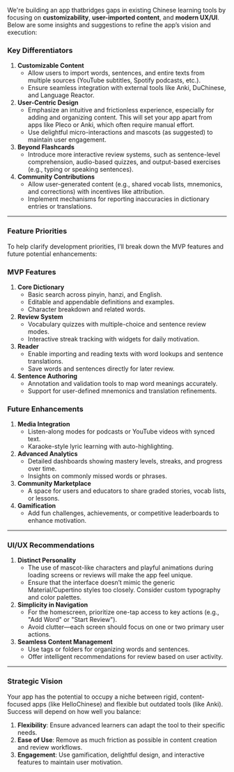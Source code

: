 We're building an app thatbridges gaps in existing Chinese learning tools by focusing on **customizability**, **user-imported content**, and **modern UX/UI**. Below are some insights and suggestions to refine the app’s vision and execution:

### Key Differentiators

1. **Customizable Content**
   - Allow users to import words, sentences, and entire texts from multiple sources (YouTube subtitles, Spotify podcasts, etc.).
   - Ensure seamless integration with external tools like Anki, DuChinese, and Language Reactor.
2. **User-Centric Design**
   - Emphasize an intuitive and frictionless experience, especially for adding and organizing content. This will set your app apart from apps like Pleco or Anki, which often require manual effort.
   - Use delightful micro-interactions and mascots (as suggested) to maintain user engagement.
3. **Beyond Flashcards**
   - Introduce more interactive review systems, such as sentence-level comprehension, audio-based quizzes, and output-based exercises (e.g., typing or speaking sentences).
4. **Community Contributions**
   - Allow user-generated content (e.g., shared vocab lists, mnemonics, and corrections) with incentives like attribution.
   - Implement mechanisms for reporting inaccuracies in dictionary entries or translations.

---

### Feature Priorities

To help clarify development priorities, I’ll break down the MVP features and future potential enhancements:

### **MVP Features**

1. **Core Dictionary**
   - Basic search across pinyin, hanzi, and English.
   - Editable and appendable definitions and examples.
   - Character breakdown and related words.
2. **Review System**
   - Vocabulary quizzes with multiple-choice and sentence review modes.
   - Interactive streak tracking with widgets for daily motivation.
3. **Reader**
   - Enable importing and reading texts with word lookups and sentence translations.
   - Save words and sentences directly for later review.
4. **Sentence Authoring**
   - Annotation and validation tools to map word meanings accurately.
   - Support for user-defined mnemonics and translation refinements.

### **Future Enhancements**

1. **Media Integration**
   - Listen-along modes for podcasts or YouTube videos with synced text.
   - Karaoke-style lyric learning with auto-highlighting.
2. **Advanced Analytics**
   - Detailed dashboards showing mastery levels, streaks, and progress over time.
   - Insights on commonly missed words or phrases.
3. **Community Marketplace**
   - A space for users and educators to share graded stories, vocab lists, or lessons.
4. **Gamification**
   - Add fun challenges, achievements, or competitive leaderboards to enhance motivation.

---

### UI/UX Recommendations

1. **Distinct Personality**
   - The use of mascot-like characters and playful animations during loading screens or reviews will make the app feel unique.
   - Ensure that the interface doesn’t mimic the generic Material/Cupertino styles too closely. Consider custom typography and color palettes.
2. **Simplicity in Navigation**
   - For the homescreen, prioritize one-tap access to key actions (e.g., "Add Word" or "Start Review").
   - Avoid clutter—each screen should focus on one or two primary user actions.
3. **Seamless Content Management**
   - Use tags or folders for organizing words and sentences.
   - Offer intelligent recommendations for review based on user activity.

---

### Strategic Vision

Your app has the potential to occupy a niche between rigid, content-focused apps (like HelloChinese) and flexible but outdated tools (like Anki). Success will depend on how well you balance:

1. **Flexibility**: Ensure advanced learners can adapt the tool to their specific needs.
2. **Ease of Use**: Remove as much friction as possible in content creation and review workflows.
3. **Engagement**: Use gamification, delightful design, and interactive features to maintain user motivation.
